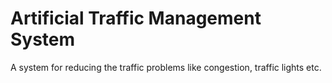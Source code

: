 # Artificial Traffic Management System

A system for reducing the traffic problems like congestion, traffic lights etc.
